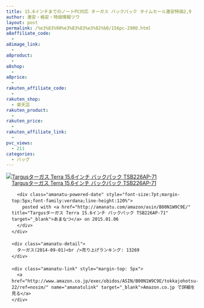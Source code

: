 ```yaml
---
title: 15.6インチまでのノートPC対応 ターガス バックパック タイムセール激安特価2,900円台！送料無料！
author: 激安・格安・特価情報ツウ
layout: post
permalink: /%e3%83%90%e3%83%83%e3%82%b0/156pc-2900.html
a8affiliate_code:
  - 
a8image_link:
  - 
a8product:
  - 
a8shop:
  - 
a8price:
  - 
rakuten_affiliate_code:
  - 
rakuten_shop:
  - 楽天店
rakuten_product:
  - 
rakuten_price:
  - 
rakuten_affiliate_link:
  - 
pvc_views:
  - 211
categories:
  - バッグ
---
```

<div class="amanatu-box" style="margin-bottom:0px;">
  <div class="amanatu-image" style="float:left;">
    <a href="http://www.amazon.co.jp/exec/obidos/ASIN/B00N1W9C9E/tokkajohotsu-22/ref=nosim/" name="amanatulink" target="_blank"><img src="http://i0.wp.com/ecx.images-amazon.com/images/I/41tXn6uv17L._SL160_.jpg?w=546" alt="Targusターガス Terra 15.6インチ バックパック TSB226AP-71" style="border: none;" data-recalc-dims="1" /></a>
  </div>
  
  <div class="amanatu-info" style="float:left;margin-left:15px;line-height:120%">
    <div class="amanatu-name" style="margin-bottom:10px;line-height:120%">
      <a href="http://www.amazon.co.jp/exec/obidos/ASIN/B00N1W9C9E/tokkajohotsu-22/ref=nosim/" name="amanatulink" target="_blank">Targusターガス Terra 15.6インチ バックパック TSB226AP-71</a> 
      
      <div class="amanatu-powered-date" style="font-size:7pt;margin-top:5px;font-family:verdana;line-height:120%">
        posted with <a href="http://amanatu.com/amazon/asin/B00N1W9C9E/" title="Targusターガス Terra 15.6インチ バックパック TSB226AP-71" target="_blank">あまなつ</a> on 2015.01.06
      </div>
    </div>
    
    <div class="amanatu-detail">
      ターガス(2014-09-01)<br />売り上げランキング: 13269
    </div>
    
    <div class="amanatu-link" style="margin-top: 5px">
      <a href="http://www.amazon.co.jp/exec/obidos/ASIN/B00N1W9C9E/tokkajohotsu-22/ref=nosim/" name="amanatulink" target="_blank">Amazon.co.jp で詳細を見る</a>
    </div>
  </div>
  
  <div class="amanatu-footer" style="clear: left">
  </div>
</div>